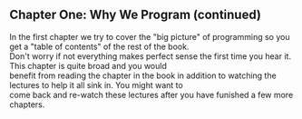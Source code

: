 ## Chapter One: Why We Program (continued)

In the first chapter we try to cover the "big picture" of programming so you get a "table of contents" of the rest of the book.<br>
Don't worry if not everything makes perfect sense the first time you hear it. This chapter is quite broad and you would <br>
benefit from reading the chapter in the book in addition to watching the lectures to help it all sink in. You might want to <br >
come back and re-watch these lectures after you have funished a few more chapters.